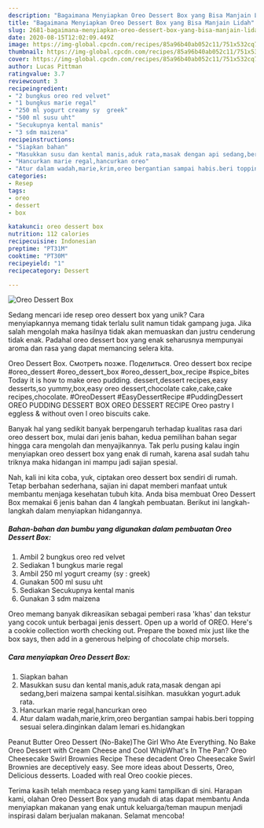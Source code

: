 ```yaml
---
description: "Bagaimana Menyiapkan Oreo Dessert Box yang Bisa Manjain Lidah"
title: "Bagaimana Menyiapkan Oreo Dessert Box yang Bisa Manjain Lidah"
slug: 2681-bagaimana-menyiapkan-oreo-dessert-box-yang-bisa-manjain-lidah
date: 2020-08-15T12:02:09.449Z
image: https://img-global.cpcdn.com/recipes/85a96b40ab052c11/751x532cq70/oreo-dessert-box-foto-resep-utama.jpg
thumbnail: https://img-global.cpcdn.com/recipes/85a96b40ab052c11/751x532cq70/oreo-dessert-box-foto-resep-utama.jpg
cover: https://img-global.cpcdn.com/recipes/85a96b40ab052c11/751x532cq70/oreo-dessert-box-foto-resep-utama.jpg
author: Lucas Pittman
ratingvalue: 3.7
reviewcount: 3
recipeingredient:
- "2 bungkus oreo red velvet"
- "1 bungkus marie regal"
- "250 ml yogurt creamy sy  greek"
- "500 ml susu uht"
- "Secukupnya kental manis"
- "3 sdm maizena"
recipeinstructions:
- "Siapkan bahan"
- "Masukkan susu dan kental manis,aduk rata,masak dengan api sedang,beri maizena sampai kental.sisihkan. masukkan yogurt.aduk rata."
- "Hancurkan marie regal,hancurkan oreo"
- "Atur dalam wadah,marie,krim,oreo bergantian sampai habis.beri topping sesuai selera.dinginkan dalam lemari es.hidangkan"
categories:
- Resep
tags:
- oreo
- dessert
- box

katakunci: oreo dessert box 
nutrition: 112 calories
recipecuisine: Indonesian
preptime: "PT31M"
cooktime: "PT30M"
recipeyield: "1"
recipecategory: Dessert

---
```



![Oreo Dessert Box](https://img-global.cpcdn.com/recipes/85a96b40ab052c11/751x532cq70/oreo-dessert-box-foto-resep-utama.jpg)

Sedang mencari ide resep oreo dessert box yang unik? Cara menyiapkannya memang tidak terlalu sulit namun tidak gampang juga. Jika salah mengolah maka hasilnya tidak akan memuaskan dan justru cenderung tidak enak. Padahal oreo dessert box yang enak seharusnya mempunyai aroma dan rasa yang dapat memancing selera kita.

Oreo Dessert Box. Смотреть позже. Поделиться. Oreo dessert box recipe #oreo_dessert #oreo_dessert_box #oreo_dessert_box_recipe #spice_bites Today it is how to make oreo pudding. dessert,dessert recipes,easy desserts,so yummy,box,easy oreo dessert,chocolate cake,cake,cake recipes,chocolate. #OreoDessert #EasyDessertRecipe #PuddingDessert OREO PUDDING DESSERT BOX OREO DESSERT RECIPE Oreo pastry I eggless &amp; without oven l oreo biscuits cake.

Banyak hal yang sedikit banyak berpengaruh terhadap kualitas rasa dari oreo dessert box, mulai dari jenis bahan, kedua pemilihan bahan segar hingga cara mengolah dan menyajikannya. Tak perlu pusing kalau ingin menyiapkan oreo dessert box yang enak di rumah, karena asal sudah tahu triknya maka hidangan ini mampu jadi sajian spesial.


Nah, kali ini kita coba, yuk, ciptakan oreo dessert box sendiri di rumah. Tetap berbahan sederhana, sajian ini dapat memberi manfaat untuk membantu menjaga kesehatan tubuh kita. Anda bisa membuat Oreo Dessert Box memakai 6 jenis bahan dan 4 langkah pembuatan. Berikut ini langkah-langkah dalam menyiapkan hidangannya.

<!--inarticleads1-->

##### Bahan-bahan dan bumbu yang digunakan dalam pembuatan Oreo Dessert Box:

1. Ambil 2 bungkus oreo red velvet
1. Sediakan 1 bungkus marie regal
1. Ambil 250 ml yogurt creamy (sy : greek)
1. Gunakan 500 ml susu uht
1. Sediakan Secukupnya kental manis
1. Gunakan 3 sdm maizena


Oreo memang banyak dikreasikan sebagai pemberi rasa &#39;khas&#39; dan tekstur yang cocok untuk berbagai jenis dessert. Open up a world of OREO. Here&#39;s a cookie collection worth checking out. Prepare the boxed mix just like the box says, then add in a generous helping of chocolate chip morsels. 

<!--inarticleads2-->

##### Cara menyiapkan Oreo Dessert Box:

1. Siapkan bahan
1. Masukkan susu dan kental manis,aduk rata,masak dengan api sedang,beri maizena sampai kental.sisihkan. masukkan yogurt.aduk rata.
1. Hancurkan marie regal,hancurkan oreo
1. Atur dalam wadah,marie,krim,oreo bergantian sampai habis.beri topping sesuai selera.dinginkan dalam lemari es.hidangkan


Peanut Butter Oreo Dessert (No-Bake)The Girl Who Ate Everything. No Bake Oreo Dessert with Cream Cheese and Cool WhipWhat&#39;s In The Pan? Oreo Cheesecake Swirl Brownies Recipe These decadent Oreo Cheesecake Swirl Brownies are deceptively easy. See more ideas about Desserts, Oreo, Delicious desserts. Loaded with real Oreo cookie pieces. 

Terima kasih telah membaca resep yang kami tampilkan di sini. Harapan kami, olahan Oreo Dessert Box yang mudah di atas dapat membantu Anda menyiapkan makanan yang enak untuk keluarga/teman maupun menjadi inspirasi dalam berjualan makanan. Selamat mencoba!
